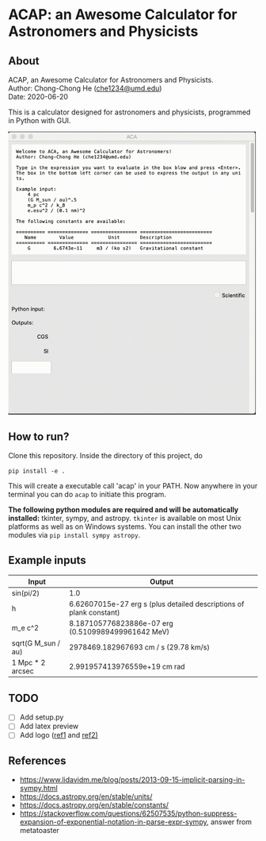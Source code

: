 # ACAP: an Awesome Calculator for Astronomers and Physicists

## About

ACAP, an Awesome Calculator for Astronomers and Physicists.  
Author: Chong-Chong He (che1234@umd.edu)  
Date: 2020-06-20

This is a calculator designed for astronomers and physicists,
programmed in Python with GUI.

<img src="./demo-fast.gif" width="500">

## How to run?

Clone this repository. Inside the directory of this project, do

```
pip install -e .
```

This will create a executable call 'acap' in your PATH. Now anywhere in your terminal you can do `acap` to initiate this program.

**The following python modules are required and will be automatically
installed:** tkinter, sympy, and astropy. `tkinter` is available on
most Unix platforms as well as on Windows systems. You can install the
other two modules via `pip install sympy astropy`.

## Example inputs

| Input              | Output                                                       |
| ------------------ | ------------------------------------------------------------ |
| sin(pi/2)          | 1.0                                                          |
| h                  | 6.62607015e-27 erg s (plus detailed descriptions of plank constant) |
| m_e c^2            | 8.187105776823886e-07 erg (0.5109989499961642 MeV)           |
| sqrt(G M_sun / au) | 2978469.182967693 cm / s (29.78 km/s)                        |
| 1 Mpc * 2 arcsec   | 2.991957413976559e+19 cm rad                                 |


## TODO

- [ ] Add setup.py
- [ ] Add latex preview
- [ ] Add logo ([ref1](https://www.c-sharpcorner.com/blogs/create-application-title-and-icon-in-python-gui) and [ref2)](https://stackoverflow.com/questions/22618156/how-to-replace-the-python-logo-in-a-tkinter-based-python-gui-app)

## References

- https://www.lidavidm.me/blog/posts/2013-09-15-implicit-parsing-in-sympy.html
- https://docs.astropy.org/en/stable/units/
- https://docs.astropy.org/en/stable/constants/
- https://stackoverflow.com/questions/62507535/python-suppress-expansion-of-exponential-notation-in-parse-expr-sympy, answer from metatoaster


